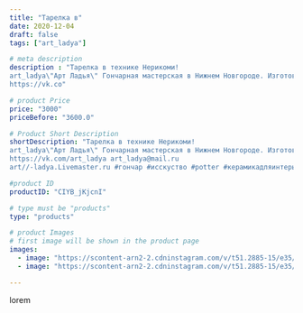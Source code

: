 ```yaml
---
title: "Тарелка в"
date: 2020-12-04
draft: false
tags: ["art_ladya"]

# meta description
description : "Тарелка в технике Нерикоми! 
art_ladya\"Арт Ладья\" Гончарная мастерская в Нижнем Новгороде. Изготовление керамики и мастер//-классы по обучению. 
https://vk.co"

# product Price
price: "3000"
priceBefore: "3600.0"

# Product Short Description
shortDescription: "Тарелка в технике Нерикоми! 
art_ladya\"Арт Ладья\" Гончарная мастерская в Нижнем Новгороде. Изготовление керамики и мастер//-классы по обучению. 
https://vk.com/art_ladya art_ladya@mail.ru 
art//-ladya.Livemaster.ru #гончар #исскуство #potter #керамикадляинтерьера #керамикаручнаяработа #гончарнаямастерская #handmade #посудаизглины #керамика #гончарнаяпосуда #эксклюзивнаякерамика #dishes #decor #ceramicar #роспись #claygoods #нерикоми #earthenware #ceramic #design #restaurant #ceramicart #нижнийновгород #авторскаякерамика #bowl #dish #тарелка #plate"

#product ID
productID: "CIYB_jKjcnI"

# type must be "products"
type: "products"

# product Images
# first image will be shown in the product page
images:
  - image: "https://scontent-arn2-2.cdninstagram.com/v/t51.2885-15/e35/129516163_216558999847925_903287099508887449_n.jpg?tp=1&_nc_ht=scontent-arn2-2.cdninstagram.com&_nc_cat=105&_nc_ohc=619VpBP0QxsAX_ZzSOj&ccb=7-4&oh=023b3cc251cb9238ca8590a88a9b40ca&oe=60863BCF&_nc_sid=83d603&ig_cache_key=MjQ1NjcyMjM1NzgxMDQ1OTEwNg%3D%3D.2-ccb7-4"
  - image: "https://scontent-arn2-2.cdninstagram.com/v/t51.2885-15/e35/129137895_817378105662276_1411320782496921649_n.jpg?tp=1&_nc_ht=scontent-arn2-2.cdninstagram.com&_nc_cat=100&_nc_ohc=EuYnPuvgpW8AX-CqQBU&ccb=7-4&oh=2bf4425dfa3a71cd05e1af0724df445c&oe=60861C90&_nc_sid=83d603&ig_cache_key=MjQ1NjcyMjM1NzgyNzI2NTcxNw%3D%3D.2-ccb7-4"

---
```

lorem
